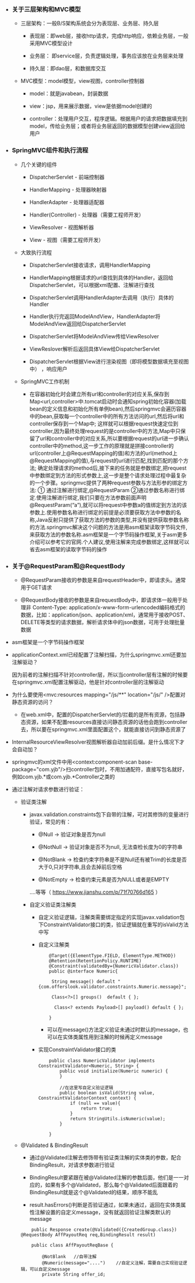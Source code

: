 - ### 关于三层架构和MVC模型

	- 三层架构：一般B/S架构系统会分为表现层、业务层、持久层

		- 表现层：即web层，接收http请求，完成http响应，依赖业务层，一般采用MVC模型设计

		- 业务层： 即service层，负责逻辑处理，事务应该放在业务层来处理

		- 持久层：即dao层，和数据库交互

	- MVC模型：model模型，view视图，controller控制器

		- model：就是javabean，封装数据

		- view：jsp，用来展示数据，view是依据model创建的

		- controller：处理用户交互，程序逻辑。根据用户的请求把数据填充到model，传给业务层；或者将业务层返回的数据模型创建view返回给用户

- ### SpringMVC组件和执行流程

	- 几个关键的组件

		- DispatcherServlet - 前端控制器

		- HandlerMapping - 处理器映射器

		- HandlerAdapter - 处理器适配器

		- Handler(Controller) - 处理器（需要工程师开发）

		- ViewResolver - 视图解析器

		- View - 视图（需要工程师开发）

	- 大致执行流程

		- DispatcherServlet接收请求，调用HandlerMapping

		- HandlerMapping根据请求的url查找到具体的Handler，返回给DispatcherServlet，可以根据xml配置、注解进行查找

		- DispatcherServlet调用HandlerAdapter去调用（执行）具体的Handler

		- Handler执行完返回ModelAndView，HandlerAdapter将ModelAndView返回给DispatcherServlet

		- DispatcherServlet将ModelAndView传给ViewResolver

		- ViewReslover解析后返回具体View给DispatcherServlet

		- DispatcherServlet根据View进行渲染视图（即将模型数据填充至视图中） ，响应用户

	- SpringMVC工作机制

		- 在容器初始化时会建立所有url和controller的对应关系,保存到Map<url,controller>中.tomcat启动时会通知spring初始化容器(加载bean的定义信息和初始化所有单例bean),然后springmvc会遍历容器中的bean,获取每一个controller中的所有方法访问的url,然后将url和controller保存到一个Map中;
		这样就可以根据request快速定位到controller,因为最终处理request的是controller中的方法,Map中只保留了url和controller中的对应关系,所以要根据request的url进一步确认controller中的method,这一步工作的原理就是拼接controller的url(controller上@RequestMapping的值)和方法的url(method上@RequestMapping的值),与request的url进行匹配,找到匹配的那个方法;
		确定处理请求的method后,接下来的任务就是参数绑定,把request中参数绑定到方法的形式参数上,这一步是整个请求处理过程中最复杂的一个步骤。springmvc提供了两种request参数与方法形参的绑定方法:
		① 通过注解进行绑定,@RequestParam
		②通过参数名称进行绑定.使用注解进行绑定,我们只要在方法参数前面声明@RequestParam(“a”),就可以将request中参数a的值绑定到方法的该参数上.使用参数名称进行绑定的前提是必须要获取方法中参数的名称,Java反射只提供了获取方法的参数的类型,并没有提供获取参数名称的方法.springmvc解决这个问题的方法是用asm框架读取字节码文件,来获取方法的参数名称.asm框架是一个字节码操作框架,关于asm更多介绍可以参考它的官网.个人建议,使用注解来完成参数绑定,这样就可以省去asm框架的读取字节码的操作
	
- ### 关于@RequestParam和@RequestBody

	- @RequestParam接收的参数是来自requestHeader中，即请求头。通常用于GET请求

	- @RequestBody接收的参数是来自requestBody中，即请求体一般用于处理非 Content-Type: application/x-www-form-urlencoded编码格式的数据，比如：application/json、application/xml，通常用于接收POST、DELETE等类型的请求数据，解析请求体中的json数据，可用于处理批量数据

- asm框架是一个字节码操作框架

- applicationContext.xml已经配置了注解扫描，为什么springmvc.xml还要加注解驱动？
  
    因为前者的注解扫描不针对controller层，所以当controller层有注解的时候要在springmvc.xml配置注解驱动，他是针对controller层的注解驱动
   
- 为什么要使用<mvc:resources mapping="/js/\**" location="/js/" />配置对静态资源的访问？

    - 在web.xml中，配置的DispatcherServlet的<url-pattern>/</url-pattern>拦截的是所有资源，包括静态资源，如果不配置resources直接访问静态资源的话他会跑到controller去，所以要在springmvc.xml里面配置这个，就能直接访问到静态资源了
   
- InternalResourceViewResolver视图解析器自动加前后缀。是什么情况下才会自动加？

- springmvc的xml文件中用<context:component-scan base-package="com.yjb"/>扫controller包时，不用加通配符，直接写包名就好，
  例如com.yjb.*或com.yjb.*Controller之类的
  
- 通过注解对请求参数进行验证：

    - 验证类注解
    
        - javax.validation.constraints包下自带的注解，可对其修饰的变量进行验证，常见的有：
        
            - @Null -> 验证对象是否为null
            
            - @NotNull -> 验证对象是否不为null, 无法查检长度为0的字符串
            
            - @NotBlank -> 检查约束字符串是不是Null还有被Trim的长度是否大于0,只对字符串,且会去掉前后空格
            
            - @NotEmpty -> 检查约束元素是否为NULL或者是EMPTY
            
            ....等等（ https://www.jianshu.com/p/71f70766d165 ）
            
        - 自定义验证类注解类
        
            - 自定义验证逻辑，注解类需要绑定指定的实现javax.validation包下ConstraintValidator接口的类，验证逻辑就在重写的isValid方法中写       
        
            - 自定义注解类

                ```
                    @Target({ElementType.FIELD, ElementType.METHOD})
                    @Retention(RetentionPolicy.RUNTIME)
                    @Constraint(validatedBy={NumericValidator.class})
                    public @interface Numeric{

                     String message() default "{com.offerslook.validator.constraints.Numeric.message}";

                     Class<?>[] groups()  default { };

                      Class<? extends Payload>[] payload() default { };

                    }
                ```
                
                - 可以在message()方法定义验证未通过时默认的message，也可以在实体类属性用到注解的时候再定义message
    
            - 实现ConstraintValidator接口的类
    
                ```
                    public class NumericValidator implements ConstraintValidator<Numeric, String> {
                        public void initialize(Numeric numeric) {
                        }
    
                        //在这里写自定义验证逻辑
                        public boolean isValid(String value, ConstraintValidatorContext context) {
                            if (null == value){
                                return true;
                            }
                            return StringUtils.isNumeric(value);
                        }

                    }
                ```
        
    - @Validated & BindingResult
    
        - 通过@Validated注解去修饰带有验证类注解的实体类的参数，配合BindingResult，对请求参数进行验证
        
        - BindingResult要紧跟在被@Validated注解的参数后面，他们是一一对应的，如果有多个@Validated，那么每个@Validated后面跟着的BindingResult就是这个@Validated的结果，顺序不能乱
        
        - result.hasErrors()判断是否验证通过，如果未通过，返回在实体类属性注解设置的自定义message，没有就返回验证注解类默认的message
    
        ```
            public Response create(@Validated({CreatedGroup.class}) @RequestBody AffPayoutReq req,BindingResult result)
        ```
    
        ```
            public class AffPayoutReqBase {
    
                @NotBlank   //自带注解
                @Numeric(message="....")    //自定义注解，需要自己实现验证逻辑，可以自定义message
                private String offer_id;
        ```


​           


